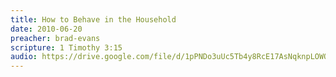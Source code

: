 ```yaml
---
title: How to Behave in the Household
date: 2010-06-20
preacher: brad-evans
scripture: 1 Timothy 3:15
audio: https://drive.google.com/file/d/1pPNDo3uUc5Tb4y8RcE17AsNqknpLOWOP/view
---
```

